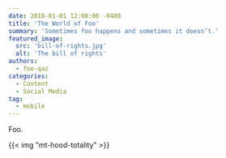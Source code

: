 ```yaml
---
date: 2018-01-01 12:00:00 -0400
title: 'The World of Foo'
summary: 'Sometimes foo happens and sometimes it doesn’t.'
featured_image:
  src: 'bill-of-rights.jpg'
  alt: 'The bill of rights'
authors:
  - foo-qaz
categories:
  - Content
  - Social Media
tag:
  - mobile
---
```


Foo.

{{< img "mt-hood-totality" >}}

